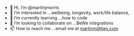 - 👋 Hi, I’m @martinjmorris
- 👀 I’m interested in ...welbeing, longevity, work/life balance, 
- 🌱 I’m currently learning ...how to code
- 💞️ I’m looking to collaborate on ...BeWe integrations
- 📫 How to reach me ...email me at martinm@hey.com

<!---
martinjmorris/martinjmorris is a ✨ special ✨ repository because its `README.md` (this file) appears on your GitHub profile.
You can click the Preview link to take a look at your changes.
--->
